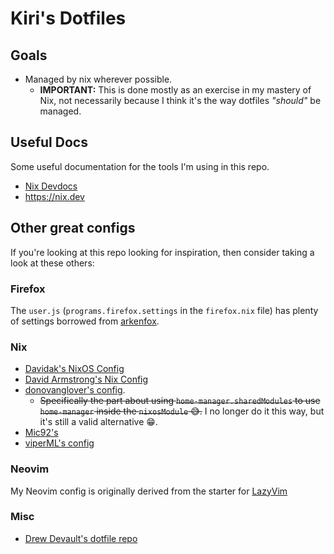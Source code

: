 # Kiri's Dotfiles

## Goals

- Managed by nix wherever possible.
  - **IMPORTANT:** This is done mostly as an exercise in my mastery of Nix, not necessarily because I think it's the way dotfiles *"should"* be managed.

## Useful Docs

Some useful documentation for the tools I'm using in this repo.
- [Nix Devdocs](https://devdocs.io/nix/)
- https://nix.dev

## Other great configs

If you're looking at this repo looking for inspiration, then consider taking a look at these others:

### Firefox

The `user.js` (`programs.firefox.settings` in the `firefox.nix` file) has plenty of settings borrowed from [arkenfox](https://github.com/arkenfox/user.js).

### Nix

- [Davidak's NixOS Config](https://codeberg.org/davidak/nixos-config)
- [David Armstrong's Nix Config](https://github.com/davidarmstronglewis/nix-config)
- [donovanglover's config](https://github.com/donovanglover/dotfiles).
  -  ~~Specifically the part about using `home-manager.sharedModules` to use `home-manager` inside the `nixosModule` 😅.~~ I no longer do it this way, but it's still a valid alternative 😁.
- [Mic92's](https://github.com/Mic92/dotfiles)
- [viperML's config](https://github.com/viperML/dotfiles)

### Neovim

My Neovim config is originally derived from the starter for [LazyVim](https://www.lazyvim.org/)

### Misc

- [Drew Devault's dotfile repo](https://git.sr.ht/~sircmpwn/dotfiles)
